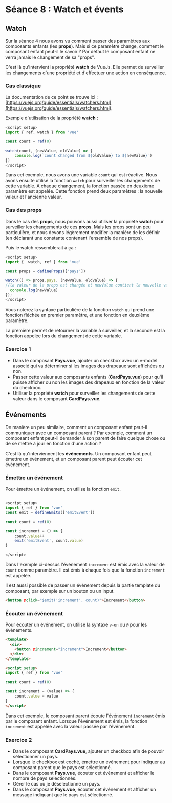 # Séance 8 : Watch et évents

## Watch

Sur la séance 4 nous avons vu comment passer des paramètres aux composants enfants (les **props**). Mais si ce paramètre change, comment le composant enfant peut-il le savoir ? Par défaut le composant enfant ne verra jamais le changement de sa "props".

C'est là qu'intervient la propriété **watch** de VueJs. Elle permet de surveiller les changements d'une propriété et d'effectuer une action en conséquence.

### Cas classique

La documentation de ce point se trouve ici : [https://vuejs.org/guide/essentials/watchers.html](https://vuejs.org/guide/essentials/watchers.html).

Exemple d'utilisation de la propriété **watch** :

```javascript
<script setup>
import { ref, watch } from 'vue'

const count = ref(0)

watch(count, (newValue, oldValue) => {
    console.log(`count changed from ${oldValue} to ${newValue}`)
})
</script>
```

Dans cet exemple, nous avons une variable `count` qui est réactive. Nous avons ensuite utilisé la fonction `watch` pour surveiller les changements de cette variable. A chaque changement, la fonction passée en deuxième paramètre est appelée. Cette fonction prend deux paramètres : la nouvelle valeur et l'ancienne valeur.

### Cas des props

Dans le cas des **props**, nous pouvons aussi utiliser la propriété **watch** pour surveiller les changements de ces **props**. Mais les props sont un peu particulière, et nous devons légèrement modifier la manière de les définir (en déclarant une constante contenant l'ensemble de nos props).

Puis le watch ressemblerait à ça :

```javascript
<script setup>
import {  watch, ref } from 'vue'

const props = defineProps(['pays'])

watch(() => props.pays, (newValue, oldValue) => {
//la valeur de la props est changée et newValue contient la nouvelle valeur. Le composant est actualisé.
  console.log(newValue) 
});
</script>
```

Vous noterez la syntaxe particulière de la fonction `watch` qui prend une fonction fléchée en premier paramètre, et une fonction en deuxième paramètre.

La première permet de retourner la variable à surveiller, et la seconde est la fonction appelée lors du changement de cette variable.

### Exercice 1

* Dans le composant **Pays.vue**, ajouter un checkbox avec un v-model associé qui va déterminer si les images des drapeaux sont affichées ou non.
* Passer cette valeur aux composants enfants (**CardPays.vue**) pour qu'il puisse afficher ou non les images des drapeaux en fonction de la valeur du checkbox.
* Utiliser la propriété **watch** pour surveiller les changements de cette valeur dans le composant **CardPays.vue**.

## Événements

De manière un peu similaire, comment un composant enfant peut-il communiquer avec un composant parent ? Par exemple, comment un composant enfant peut-il demander à son parent de faire quelque chose ou de se mettre à jour en fonction d'une action ?

C'est là qu'interviennent les **événements**. Un composant enfant peut émettre un événement, et un composant parent peut écouter cet événement.

### Émettre un événement

Pour émettre un événement, on utilise la fonction `emit`. 

```javascript

<script setup>
import { ref } from 'vue'
const emit = defineEmits(['emitEvent'])

const count = ref(0)

const increment = () => {
    count.value++
    emit('emitEvent', count.value)
}

</script>
```

Dans l'exemple ci-dessus l'événement `increment` est émis avec la valeur de `count` comme paramètre. Il est émis à chaque fois que la fonction `increment` est appelée.

Il est aussi possible de passer un événement depuis la partie template du composant, par exemple sur un bouton ou un input.

```html
<button @click="$emit('increment', count)">Increment</button>
```

### Écouter un événement

Pour écouter un événement, on utilise la syntaxe `v-on` ou `@` pour les événements.

```html
<template>
  <div>
    <button @increment="increment">Increment</button>
  </div>
</template>

<script setup>
import { ref } from 'vue'

const count = ref(0)

const increment = (value) => {
    count.value = value
}
</script>
```

Dans cet exemple, le composant parent écoute l'événement `increment` émis par le composant enfant. Lorsque l'événement est émis, la fonction `increment` est appelée avec la valeur passée par l'événement.

### Exercice 2

* Dans le composant **CardPays.vue**, ajouter un checkbox afin de pouvoir sélectionner un pays.
* Lorsque le checkbox est coché, émettre un événement pour indiquer au composant parent que le pays est sélectionné.
* Dans le composant **Pays.vue**, écouter cet événement et afficher le nombre de pays selectionnés.
* Gérer le cas où je déselectionne un pays.
* Dans le composant **Pays.vue**, écouter cet événement et afficher un message indiquant que le pays est sélectionné.
  